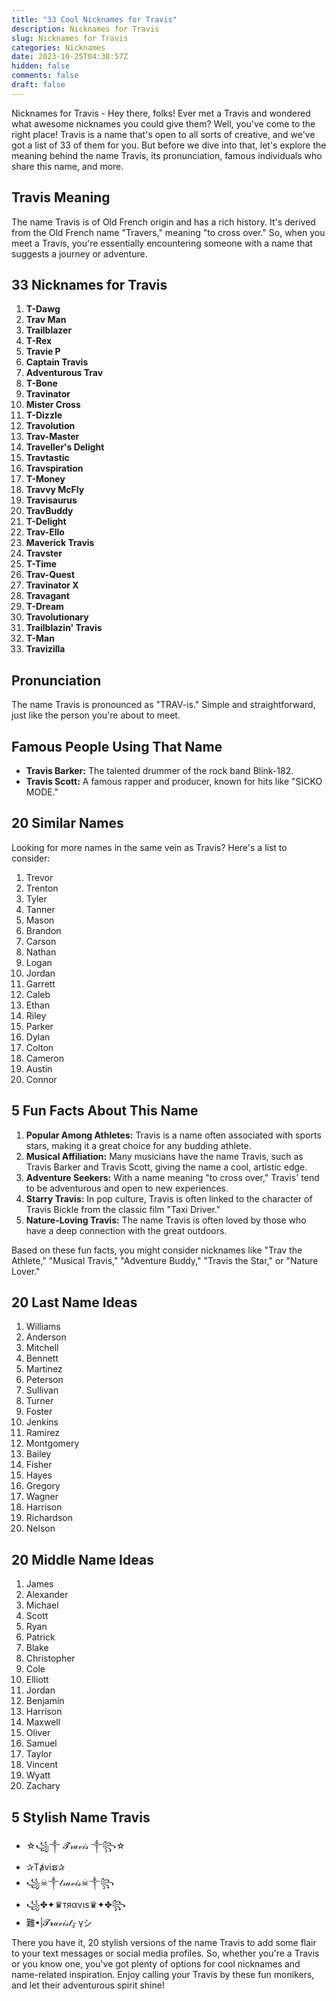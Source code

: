 ```yaml
---
title: "33 Cool Nicknames for Travis"
description: Nicknames for Travis
slug: Nicknames for Travis
categories: Nicknames
date: 2023-10-25T04:38:57Z
hidden: false
comments: false
draft: false
---
```



Nicknames for Travis - Hey there, folks! Ever met a Travis and wondered what awesome nicknames you could give them? Well, you've come to the right place! Travis is a name that's open to all sorts of creative, and we've got a list of 33 of them for you. But before we dive into that, let's explore the meaning behind the name Travis, its pronunciation, famous individuals who share this name, and more.

## Travis Meaning

The name Travis is of Old French origin and has a rich history. It's derived from the Old French name "Travers," meaning "to cross over." So, when you meet a Travis, you're essentially encountering someone with a name that suggests a journey or adventure.

## 33 Nicknames for Travis

1. **T-Dawg**
2. **Trav Man**
3. **Trailblazer**
4. **T-Rex**
5. **Travie P**
6. **Captain Travis**
7. **Adventurous Trav**
8. **T-Bone**
9. **Travinator**
10. **Mister Cross**
11. **T-Dizzle**
12. **Travolution**
13. **Trav-Master**
14. **Traveller's Delight**
15. **Travtastic**
16. **Travspiration**
17. **T-Money**
18. **Travvy McFly**
19. **Travisaurus**
20. **TravBuddy**
21. **T-Delight**
22. **Trav-Ello**
23. **Maverick Travis**
24. **Travster**
25. **T-Time**
26. **Trav-Quest**
27. **Travinator X**
28. **Travagant**
29. **T-Dream**
30. **Travolutionary**
31. **Trailblazin' Travis**
32. **T-Man**
33. **Travizilla**

## Pronunciation

The name Travis is pronounced as "TRAV-is." Simple and straightforward, just like the person you're about to meet.

## Famous People Using That Name

- **Travis Barker:** The talented drummer of the rock band Blink-182.
- **Travis Scott:** A famous rapper and producer, known for hits like "SICKO MODE."

## 20 Similar Names

Looking for more names in the same vein as Travis? Here's a list to consider:
1. Trevor
2. Trenton
3. Tyler
4. Tanner
5. Mason
6. Brandon
7. Carson
8. Nathan
9. Logan
10. Jordan
11. Garrett
12. Caleb
13. Ethan
14. Riley
15. Parker
16. Dylan
17. Colton
18. Cameron
19. Austin
20. Connor

## 5 Fun Facts About This Name

1. **Popular Among Athletes:** Travis is a name often associated with sports stars, making it a great choice for any budding athlete.
2. **Musical Affiliation:** Many musicians have the name Travis, such as Travis Barker and Travis Scott, giving the name a cool, artistic edge.
3. **Adventure Seekers:** With a name meaning "to cross over," Travis' tend to be adventurous and open to new experiences.
4. **Starry Travis:** In pop culture, Travis is often linked to the character of Travis Bickle from the classic film "Taxi Driver."
5. **Nature-Loving Travis:** The name Travis is often loved by those who have a deep connection with the great outdoors.

Based on these fun facts, you might consider nicknames like "Trav the Athlete," "Musical Travis," "Adventure Buddy," "Travis the Star," or "Nature Lover."

## 20 Last Name Ideas

1. Williams
2. Anderson
3. Mitchell
4. Bennett
5. Martinez
6. Peterson
7. Sullivan
8. Turner
9. Foster
10. Jenkins
11. Ramirez
12. Montgomery
13. Bailey
14. Fisher
15. Hayes
16. Gregory
17. Wagner
18. Harrison
19. Richardson
20. Nelson

## 20 Middle Name Ideas

1. James
2. Alexander
3. Michael
4. Scott
5. Ryan
6. Patrick
7. Blake
8. Christopher
9. Cole
10. Elliott
11. Jordan
12. Benjamin
13. Harrison
14. Maxwell
15. Oliver
16. Samuel
17. Taylor
18. Vincent
19. Wyatt
20. Zachary

## 5 Stylish Name Travis

- ☆꧁༒ 𝓣𝓇𝒶𝓋𝒾𝓈 ༒꧂☆
- ✰Tⱥvίຮ✰
- ꧁☠︎༒𝓉𝓇𝒶𝓋𝒾𝓈☠︎༒꧂
- ꧁✤✦♛тяανιѕ♛✦✤꧂
- 難•|𝓣𝓻𝒶𝓋𝒾𝓈𝓉𝓏 γシ︎

There you have it, 20 stylish versions of the name Travis to add some flair to your text messages or social media profiles. So, whether you're a Travis or you know one, you've got plenty of options for cool nicknames and name-related inspiration. Enjoy calling your Travis by these fun monikers, and let their adventurous spirit shine!